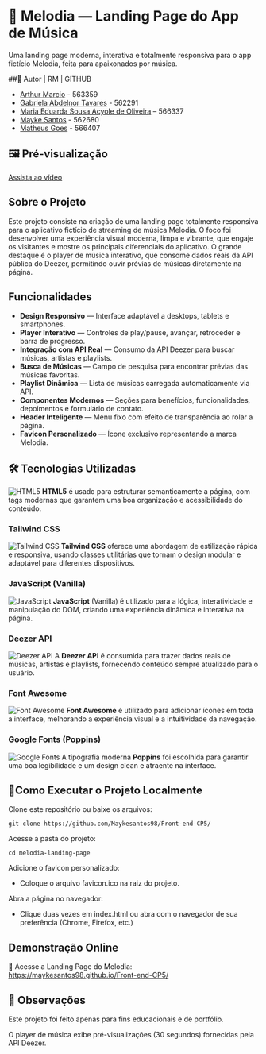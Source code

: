 # 🎵 Melodia — Landing Page do App de Música
Uma landing page moderna, interativa e totalmente responsiva para o app fictício Melodia, feita para apaixonados por música.

##👥 Autor | RM | GITHUB
- [Arthur Marcio](https://github.com/TutuMbs) - 563359
- [Gabriela Abdelnor Tavares](https://github.com/GabihAbdTavares) - 562291
- [Maria Eduarda Sousa Acyole de Oliveira](https://github.com/MariaEduardaAcyole) – 566337
- [Mayke Santos](https://github.com/Maykesantos98) - 562680
- [Matheus Goes](https://github.com/Goes1404) - 566407

## 🖼️ Pré-visualização

[Assista ao vídeo](./print.mp4)


## Sobre o Projeto

Este projeto consiste na criação de uma landing page totalmente responsiva para o aplicativo fictício de streaming de música Melodia.
O foco foi desenvolver uma experiência visual moderna, limpa e vibrante, que engaje os visitantes e mostre os principais diferenciais do aplicativo.
O grande destaque é o player de música interativo, que consome dados reais da API pública do Deezer, permitindo ouvir prévias de músicas diretamente na página.

## Funcionalidades

- **Design Responsivo** — Interface adaptável a desktops, tablets e smartphones.
- **Player Interativo** — Controles de play/pause, avançar, retroceder e barra de progresso.
- **Integração com API Real** — Consumo da API Deezer para buscar músicas, artistas e playlists.
- **Busca de Músicas** — Campo de pesquisa para encontrar prévias das músicas favoritas.
- **Playlist Dinâmica** — Lista de músicas carregada automaticamente via API.
- **Componentes Modernos** — Seções para benefícios, funcionalidades, depoimentos e formulário de contato.
- **Header Inteligente** — Menu fixo com efeito de transparência ao rolar a página.
- **Favicon Personalizado** — Ícone exclusivo representando a marca Melodia.

## 🛠️ Tecnologias Utilizadas

![HTML5](https://img.icons8.com/color/48/000000/html-5.png)  **HTML5** é usado para estruturar semanticamente a página, com tags modernas que garantem uma boa organização e acessibilidade do conteúdo.

### Tailwind CSS
![Tailwind CSS](https://img.icons8.com/color/48/000000/tailwindcss.png)  **Tailwind CSS** oferece uma abordagem de estilização rápida e responsiva, usando classes utilitárias que tornam o design modular e adaptável para diferentes dispositivos.

### JavaScript (Vanilla)
![JavaScript](https://img.icons8.com/color/48/000000/javascript.png)  **JavaScript** (Vanilla) é utilizado para a lógica, interatividade e manipulação do DOM, criando uma experiência dinâmica e interativa na página.

### Deezer API
![Deezer API](https://img.icons8.com/color/48/000000/music.png)  A **Deezer API** é consumida para trazer dados reais de músicas, artistas e playlists, fornecendo conteúdo sempre atualizado para o usuário.

### Font Awesome
![Font Awesome](https://img.icons8.com/color/48/000000/font-awesome.png)  **Font Awesome** é utilizado para adicionar ícones em toda a interface, melhorando a experiência visual e a intuitividade da navegação.

### Google Fonts (Poppins)
![Google Fonts](https://img.icons8.com/color/48/000000/google-fonts.png)  A tipografia moderna **Poppins** foi escolhida para garantir uma boa legibilidade e um design clean e atraente na interface.

## 🚀Como Executar o Projeto Localmente

Clone este repositório ou baixe os arquivos:

```git clone https://github.com/Maykesantos98/Front-end-CP5/```

Acesse a pasta do projeto:

```cd melodia-landing-page```

Adicione o favicon personalizado:
- Coloque o arquivo favicon.ico na raiz do projeto.

Abra a página no navegador:
- Clique duas vezes em index.html ou abra com o navegador de sua preferência (Chrome, Firefox, etc.)

## Demonstração Online

🔗 Acesse a Landing Page do Melodia: https://maykesantos98.github.io/Front-end-CP5/

## 📌 Observações

Este projeto foi feito apenas para fins educacionais e de portfólio.

O player de música exibe pré-visualizações (30 segundos) fornecidas pela API Deezer.
